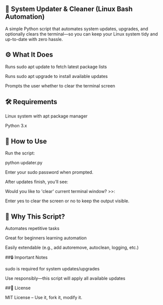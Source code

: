 ## 🧼 System Updater & Cleaner (Linux Bash Automation)

A simple Python script that automates system updates, upgrades, and optionally clears the terminal—so you can keep your Linux system tidy and up-to-date with zero hassle.

## ⚙️ What It Does

Runs sudo apt update to fetch latest package lists

Runs sudo apt upgrade to install available updates

Prompts the user whether to clear the terminal screen

## 🛠️ Requirements

Linux system with apt package manager

Python 3.x

## 🚀 How to Use

Run the script:

python updater.py

Enter your sudo password when prompted.

After updates finish, you’ll see:

Would you like to 'clear' current terminal window? >>:

Enter yes to clear the screen or no to keep the output visible.

## 🧠 Why This Script?

Automates repetitive tasks

Great for beginners learning automation

Easily extendable (e.g., add autoremove, autoclean, logging, etc.)

##🔒 Important Notes

sudo is required for system updates/upgrades

Use responsibly—this script will apply all available updates

##📄 License

MIT License – Use it, fork it, modify it.


